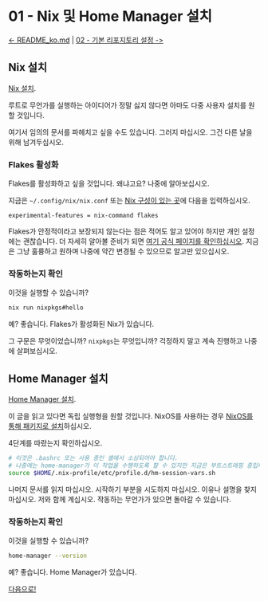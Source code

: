 # 01 - Nix 및 Home Manager 설치

[<- README_ko.md](README_ko.md) | [02 - 기본 리포지토리 설정 ->](02-basic-repository-setup_ko.md)

## Nix 설치

[Nix 설치](https://nixos.org/download.html).

루트로 무언가를 실행하는 아이디어가 정말 싫지 않다면 아마도 다중 사용자 설치를 원할 것입니다.

여기서 임의의 문서를 파헤치고 싶을 수도 있습니다. 그러지 마십시오. 그건 다른 날을 위해 남겨두십시오.

### Flakes 활성화

Flakes를 활성화하고 싶을 것입니다. 왜냐고요? 나중에 알아보십시오.

지금은 `~/.config/nix/nix.conf` 또는 [Nix 구성이 있는 곳](https://nixos.wiki/wiki/Flakes)에 다음을 입력하십시오.

```
experimental-features = nix-command flakes
```

Flakes가 안정적이라고 보장되지 않는다는 점은 적어도 알고 있어야 하지만 개인 설정에는 괜찮습니다. 더 자세히 알아볼 준비가 되면 [여기 공식 페이지를 확인하십시오](httpsix.dev/concepts/flakes). 지금은 그냥 훌륭하고 원하며 나중에 약간 변경될 수 있으므로 알고만 있으십시오.

### 작동하는지 확인

이것을 실행할 수 있습니까?

```bash
nix run nixpkgs#hello
```

예? 좋습니다. Flakes가 활성화된 Nix가 있습니다.

그 구문은 무엇이었습니까? `nixpkgs`는 무엇입니까? 걱정하지 말고 계속 진행하고 나중에 살펴보십시오.

## Home Manager 설치

[Home Manager 설치](https://nix-community.github.io/home-manager/index.xhtml#ch-installation).

이 글을 읽고 있다면 독립 실행형을 원할 것입니다. NixOS를 사용하는 경우 [NixOS를 통해 패키지로 설치](https://search.nixos.org/packages?show=home-manager&query=home-manager)하십시오.

4단계를 따랐는지 확인하십시오.

```bash
# 이것은 .bashrc 또는 사용 중인 셸에서 소싱되어야 합니다.
# 나중에는 home-manager가 이 작업을 수행하도록 할 수 있지만 지금은 부트스트래핑 중입니다...
source $HOME/.nix-profile/etc/profile.d/hm-session-vars.sh
```

나머지 문서를 읽지 마십시오. 시작하기 부분을 시도하지 마십시오. 이유나 설명을 찾지 마십시오. 저와 함께 계십시오. 작동하는 무언가가 있으면 돌아갈 수 있습니다.

### 작동하는지 확인

이것을 실행할 수 있습니까?

```bash
home-manager --version
```

예? 좋습니다. Home Manager가 있습니다.

[다음으로!](02-basic-repository-setup_ko.md)
